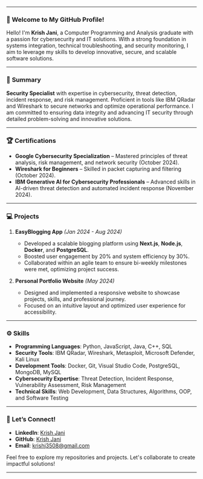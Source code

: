 

---

### 👋 Welcome to My GitHub Profile!

Hello! I'm **Krish Jani**, a Computer Programming and Analysis graduate with a passion for cybersecurity and IT solutions. With a strong foundation in systems integration, technical troubleshooting, and security monitoring, I aim to leverage my skills to develop innovative, secure, and scalable software solutions.

---

### 📝 **Summary**
**Security Specialist** with expertise in cybersecurity, threat detection, incident response, and risk management. Proficient in tools like IBM QRadar and Wireshark to secure networks and optimize operational performance. I am committed to ensuring data integrity and advancing IT security through detailed problem-solving and innovative solutions.

---

### 🏆 **Certifications**
- **Google Cybersecurity Specialization** – Mastered principles of threat analysis, risk management, and network security (October 2024).
- **Wireshark for Beginners** – Skilled in packet capturing and filtering (October 2024).
- **IBM Generative AI for Cybersecurity Professionals** – Advanced skills in AI-driven threat detection and automated incident response (November 2024).

---

### 💻 **Projects**
1. **EasyBlogging App** *(Jan 2024 - Aug 2024)*  
   - Developed a scalable blogging platform using **Next.js**, **Node.js**, **Docker**, and **PostgreSQL**.
   - Boosted user engagement by 20% and system efficiency by 30%.  
   - Collaborated within an agile team to ensure bi-weekly milestones were met, optimizing project success.

2. **Personal Portfolio Website** *(May 2024)*  
   - Designed and implemented a responsive website to showcase projects, skills, and professional journey.
   - Focused on an intuitive layout and optimized user experience for accessibility.

---

### ⚙️ **Skills**
- **Programming Languages**: Python, JavaScript, Java, C++, SQL  
- **Security Tools**: IBM QRadar, Wireshark, Metasploit, Microsoft Defender, Kali Linux  
- **Development Tools**: Docker, Git, Visual Studio Code, PostgreSQL, MongoDB, MySQL  
- **Cybersecurity Expertise**: Threat Detection, Incident Response, Vulnerability Assessment, Risk Management  
- **Technical Skills**: Web Development, Data Structures, Algorithms, OOP, and Software Testing

---

### 🤝 **Let’s Connect!**
- **LinkedIn**: [Krish Jani](https://www.linkedin.com/in/krish1123/)  
- **GitHub**: [Krish Jani](https://github.com/jani333)  
- **Email**: krishj3508@gmail.com  

Feel free to explore my repositories and projects. Let's collaborate to create impactful solutions!

---
